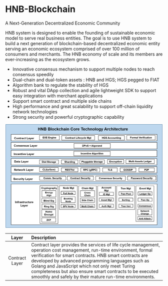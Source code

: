 #  HNB-Blockchain
A Next-Generation Decentralized Economic Community

HNB system is designed to enable the founding of sustainable economic model to serve real business entities. The goal is to use HNB system to build a next generation of blockchain-based decentralized economic entity serving an economic ecosystem comprised of over 100 million of consumers and merchants. The HNB economy of scale and its members are ever-increasing as the ecosystem grows. 

+ Innovative consensus mechanism to support multiple nodes to reach consensus speedily
+ Dual-chain and dual-token assets : HNB and HGS; HGS pegged to FIAT
+ Algorithm bank to regulate the stability of HGS
+ Robust and vital DApp collection and agile lightweight SDK to support easy integration with merchant applications
+ Support smart contract and multiple side chains
+ High performance and great scalability to support off-chain liquidity network technologies
+ Strong security and powerful cryptographic capability

![HNB Blockchain Architecture](https://github.com/HNB-ECO/HNB-Blockchain/blob/master/HNB%20Blockchina%20Core%20Technology%20Architecture.png)


|Layer          |Description    |
|:-------------:|:------------- |
|Contract Layer|Contract layer provides the services of life cycle management, operation cost management, run-time environment, formal verification for smart contracts. HNB smart contracts are developed by advanced programming languages such as Golang and JavaScript which not only meet Turing completeness but also ensure smart contracts to be executed smoothly and safely by their mature run-time environments.|
